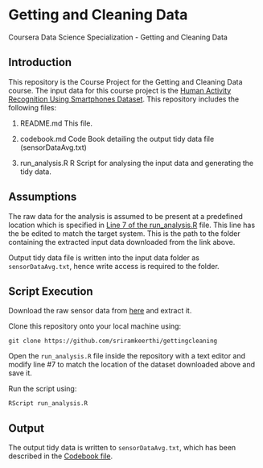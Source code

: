 # Getting and Cleaning Data
Coursera Data Science Specialization - Getting and Cleaning Data

## Introduction
This repository is the Course Project for the Getting and Cleaning Data course. The input data for this course project is the [Human Activity Recognition Using Smartphones Dataset](https://d396qusza40orc.cloudfront.net/getdata%2Fprojectfiles%2FUCI%20HAR%20Dataset.zip "UCI HAR Dataset").
This repository includes the following files:

1.  README.md
This file.

2.  codebook.md
Code Book detailing the output tidy data file (sensorDataAvg.txt)

3.  run_analysis.R
R Script for analysing the input data and generating the tidy data.

## Assumptions
The raw data for the analysis is assumed to be present at a predefined location which is specified in [Line 7 of the run_analysis.R](https://github.com/SriramKeerthi/gettingcleaning/blob/master/run_analysis.R#7 "Run Analysis R Script (Line 7)") file.
This line has the be edited to match the target system. This is the path to the folder containing the extracted input data downloaded from the link above.

Output tidy data file is written into the input data folder as `sensorDataAvg.txt`, hence write access is required to the folder.

## Script Execution
Download the raw sensor data from [here](https://d396qusza40orc.cloudfront.net/getdata%2Fprojectfiles%2FUCI%20HAR%20Dataset.zip "UCI HAR Dataset") and extract it.

Clone this repository onto your local machine using:
```
git clone https://github.com/sriramkeerthi/gettingcleaning
```
Open the `run_analysis.R` file inside the repository with a text editor and modify line #7 to match the location of the dataset downloaded above and save it.

Run the script using:
```
RScript run_analysis.R
```

## Output
The output tidy data is written to `sensorDataAvg.txt`, which has been described in the [Codebook file](https://github.com/SriramKeerthi/gettingcleaning/blob/master/codebook.md "Codebook").
